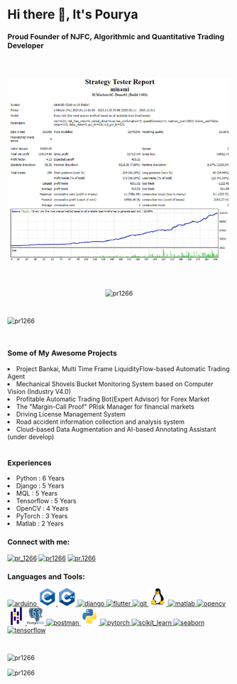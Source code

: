 <h1 align="left">Hi there 👋, It's Pourya</h1>
<h3 align="left">Proud Founder of NJFC, Algorithmic and Quantitative Trading Developer</h3>
<br>

<br>
<div align='center'>
<p><img align="center" src="https://github.com/pr1266/pr1266/blob/main/state.png" alt="pr1266" /></p>
</div>
<br>

<br>
<div align='center'>
<p><img align="center" src="https://github.com/pr1266/pr1266/blob/main/ezgif.com-gif-maker.gif" alt="pr1266" /></p>
</div>
<br>
<p align="left"> <img src="https://komarev.com/ghpvc/?username=pr1266&label=Profile%20views&color=0e75b6&style=flat" alt="pr1266" /> </p>

<br>
<h3 align="left">Some of My Awesome Projects</h3>
<li>Project Bankai, Multi Time Frame LiquidityFlow-based Automatic Trading Agent</li>
<li>Mechanical Shovels Bucket Monitoring System based on Computer Vision (Industry V4.0)</li>
<li>Profitable Automatic Trading Bot(Expert Advisor) for Forex Market</li>
<li>The "Margin-Call Proof" PRisk Manager for financial markets</li>
<li>Driving License Management System</li>
<li>Road accident information collection and analysis system</li>
<li>Cloud-based Data Augmentation and AI-based Annotating Assistant (under develop)</li>
<br>
<h3 align="left">Experiences</h3>
<li>Python : 6 Years</li>
<li>Django : 5 Years</li>
<li>MQL : 5 Years</li>
<li>Tensorflow : 5 Years</li>
<li>OpenCV : 4 Years</li>
<li>PyTorch : 3 Years</li>
<li>Matlab : 2 Years</li>

<h3 align="left">Connect with me:</h3>
<p align="left">
<a href="https://t.me/pr1266" target="blank"><img align="center" src="https://github.com/gauravghongde/social-icons/blob/master/SVG/Color/Telegram.svg" alt="pr_1266" height="30" width="40" /></a>
<a href="https://linkedin.com/in/pr1266" target="blank"><img align="center" src="https://raw.githubusercontent.com/rahuldkjain/github-profile-readme-generator/master/src/images/icons/Social/linked-in-alt.svg" alt="pr1266" height="30" width="40" /></a>
<a href="https://instagram.com/pr.1266" target="blank"><img align="center" src="https://raw.githubusercontent.com/rahuldkjain/github-profile-readme-generator/master/src/images/icons/Social/instagram.svg" alt="pr.1266" height="30" width="40" /></a>
</p>




<h3 align="left">Languages and Tools:</h3>
<p align="left"> <a href="https://www.arduino.cc/" target="_blank" rel="noreferrer"> <img src="https://cdn.worldvectorlogo.com/logos/arduino-1.svg" alt="arduino" width="40" height="40"/> </a> <a href="https://www.cprogramming.com/" target="_blank" rel="noreferrer"> <img src="https://raw.githubusercontent.com/devicons/devicon/master/icons/c/c-original.svg" alt="c" width="40" height="40"/> </a> <a href="https://www.w3schools.com/cpp/" target="_blank" rel="noreferrer"> <img src="https://raw.githubusercontent.com/devicons/devicon/master/icons/cplusplus/cplusplus-original.svg" alt="cplusplus" width="40" height="40"/> </a> <a href="https://www.djangoproject.com/" target="_blank" rel="noreferrer"> <img src="https://cdn.worldvectorlogo.com/logos/django.svg" alt="django" width="40" height="40"/> </a> <a href="https://flutter.dev" target="_blank" rel="noreferrer"> <img src="https://www.vectorlogo.zone/logos/flutterio/flutterio-icon.svg" alt="flutter" width="40" height="40"/> </a> <a href="https://git-scm.com/" target="_blank" rel="noreferrer"> <img src="https://www.vectorlogo.zone/logos/git-scm/git-scm-icon.svg" alt="git" width="40" height="40"/> </a> <a href="https://www.linux.org/" target="_blank" rel="noreferrer"> <img src="https://raw.githubusercontent.com/devicons/devicon/master/icons/linux/linux-original.svg" alt="linux" width="40" height="40"/> </a> <a href="https://www.mathworks.com/" target="_blank" rel="noreferrer"> <img src="https://upload.wikimedia.org/wikipedia/commons/2/21/Matlab_Logo.png" alt="matlab" width="40" height="40"/> </a> <a href="https://opencv.org/" target="_blank" rel="noreferrer"> <img src="https://www.vectorlogo.zone/logos/opencv/opencv-icon.svg" alt="opencv" width="40" height="40"/> </a> <a href="https://pandas.pydata.org/" target="_blank" rel="noreferrer"> <img src="https://raw.githubusercontent.com/devicons/devicon/2ae2a900d2f041da66e950e4d48052658d850630/icons/pandas/pandas-original.svg" alt="pandas" width="40" height="40"/> </a> <a href="https://www.postgresql.org" target="_blank" rel="noreferrer"> <img src="https://raw.githubusercontent.com/devicons/devicon/master/icons/postgresql/postgresql-original-wordmark.svg" alt="postgresql" width="40" height="40"/> </a> <a href="https://postman.com" target="_blank" rel="noreferrer"> <img src="https://www.vectorlogo.zone/logos/getpostman/getpostman-icon.svg" alt="postman" width="40" height="40"/> </a> <a href="https://www.python.org" target="_blank" rel="noreferrer"> <img src="https://raw.githubusercontent.com/devicons/devicon/master/icons/python/python-original.svg" alt="python" width="40" height="40"/> </a> <a href="https://pytorch.org/" target="_blank" rel="noreferrer"> <img src="https://www.vectorlogo.zone/logos/pytorch/pytorch-icon.svg" alt="pytorch" width="40" height="40"/> </a> <a href="https://scikit-learn.org/" target="_blank" rel="noreferrer"> <img src="https://upload.wikimedia.org/wikipedia/commons/0/05/Scikit_learn_logo_small.svg" alt="scikit_learn" width="40" height="40"/> </a> <a href="https://seaborn.pydata.org/" target="_blank" rel="noreferrer"> <img src="https://seaborn.pydata.org/_images/logo-mark-lightbg.svg" alt="seaborn" width="40" height="40"/> </a> <a href="https://www.tensorflow.org" target="_blank" rel="noreferrer"> <img src="https://www.vectorlogo.zone/logos/tensorflow/tensorflow-icon.svg" alt="tensorflow" width="40" height="40"/> </a> </p>
<br>

<p align='left'><img src="https://github-readme-stats.vercel.app/api?username=pr1266&show_icons=true&theme=great-gatsby&hide=prs,contribs" alt="pr1266" />
<br />
<br />
<img src="https://github-readme-stats.vercel.app/api/top-langs/?username=pr1266&layout=compact&theme=great-gatsby" alt="pr1266" />
</p>

